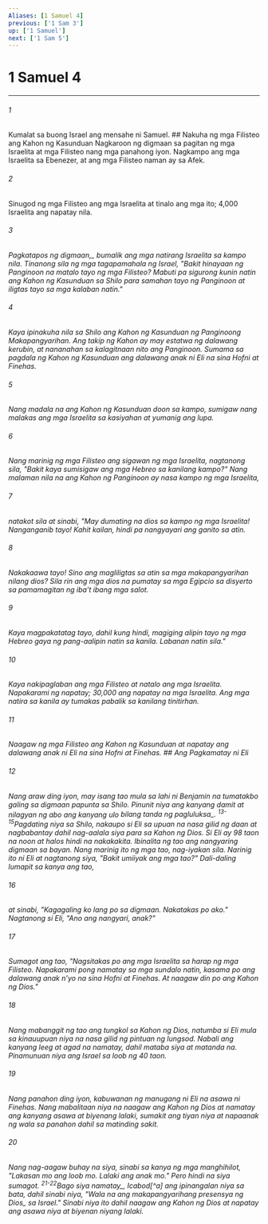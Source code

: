 ```yaml
---
Aliases: [1 Samuel 4]
previous: ['1 Sam 3']
up: ['1 Samuel']
next: ['1 Sam 5']
---
```

# 1 Samuel 4

***






















###### 1 










Kumalat sa buong Israel ang mensahe ni Samuel. ## Nakuha ng mga Filisteo ang Kahon ng Kasunduan Nagkaroon ng digmaan sa pagitan ng mga Israelita at mga Filisteo nang mga panahong iyon. Nagkampo ang mga Israelita sa Ebenezer, at ang mga Filisteo naman ay sa Afek. 





















###### 2 










Sinugod ng mga Filisteo ang mga Israelita at tinalo ang mga ito; 4,000 Israelita ang napatay nila. 





















###### 3 










<i class="trans-change">Pagkatapos ng digmaan,_ bumalik ang mga natirang Israelita sa kampo nila. Tinanong sila ng mga tagapamahala ng Israel, "Bakit hinayaan ng Panginoon na matalo tayo ng mga Filisteo? Mabuti pa sigurong kunin natin ang Kahon ng Kasunduan sa Shilo para samahan tayo ng Panginoon at iligtas tayo sa mga kalaban natin." 





















###### 4 










Kaya ipinakuha nila sa Shilo ang Kahon ng Kasunduan ng Panginoong Makapangyarihan. Ang takip ng Kahon ay may estatwa ng dalawang kerubin, at nananahan sa kalagitnaan nito ang Panginoon. Sumama sa pagdala ng Kahon ng Kasunduan ang dalawang anak ni Eli na sina Hofni at Finehas. 





















###### 5 










Nang madala na ang Kahon ng Kasunduan doon sa kampo, sumigaw nang malakas ang mga Israelita sa kasiyahan at yumanig ang lupa. 





















###### 6 










Nang marinig ng mga Filisteo ang sigawan ng mga Israelita, nagtanong sila, "Bakit kaya sumisigaw ang mga Hebreo sa kanilang kampo?" Nang malaman nila na ang Kahon ng Panginoon ay nasa kampo ng mga Israelita, 





















###### 7 










natakot sila at sinabi, "May dumating na dios sa kampo ng mga Israelita! Nanganganib tayo! Kahit kailan, hindi pa nangyayari ang ganito sa atin. 





















###### 8 










Nakakaawa tayo! Sino ang magliligtas sa atin sa mga makapangyarihan nilang dios? Sila rin ang mga dios na pumatay sa mga Egipcio sa disyerto sa pamamagitan ng ibaʼt ibang mga salot. 





















###### 9 










Kaya magpakatatag tayo, dahil kung hindi, magiging alipin tayo ng mga Hebreo gaya ng pang-aalipin natin sa kanila. Labanan natin sila." 





















###### 10 










Kaya nakipaglaban ang mga Filisteo at natalo ang mga Israelita. Napakarami ng napatay; 30,000 ang napatay na mga Israelita. Ang mga natira sa kanila ay tumakas pabalik sa kanilang tinitirhan. 





















###### 11 










Naagaw ng mga Filisteo ang Kahon ng Kasunduan at napatay ang dalawang anak ni Eli na sina Hofni at Finehas. ## Ang Pagkamatay ni Eli 





















###### 12 










Nang araw ding iyon, may isang tao mula sa lahi ni Benjamin na tumatakbo galing sa digmaan papunta sa Shilo. Pinunit niya ang kanyang damit at nilagyan ng abo ang kanyang ulo <i class="trans-change">bilang tanda ng pagluluksa_. <sup class="versenum">13-15</sup>Pagdating niya sa Shilo, nakaupo si Eli sa upuan na nasa gilid ng daan at nagbabantay dahil nag-aalala siya para sa Kahon ng Dios. Si Eli ay 98 taon na noon at halos hindi na nakakakita. Ibinalita ng tao ang nangyaring digmaan sa bayan. Nang marinig ito ng mga tao, nag-iyakan sila. Narinig ito ni Eli at nagtanong siya, "Bakit umiiyak ang mga tao?" Dali-daling lumapit sa kanya ang tao, 





















###### 16 










at sinabi, "Kagagaling ko lang po sa digmaan. Nakatakas po ako." Nagtanong si Eli, "Ano ang nangyari, anak?" 





















###### 17 










Sumagot ang tao, "Nagsitakas po ang mga Israelita sa harap ng mga Filisteo. Napakarami pong namatay sa mga sundalo natin, kasama po ang dalawang anak nʼyo na sina Hofni at Finehas. At naagaw din po ang Kahon ng Dios." 





















###### 18 










Nang mabanggit ng tao ang tungkol sa Kahon ng Dios, natumba si Eli mula sa kinauupuan niya na nasa gilid ng pintuan ng lungsod. Nabali ang kanyang leeg at agad na namatay, dahil mataba siya at matanda na. Pinamunuan niya ang Israel sa loob ng 40 taon. 





















###### 19 










Nang panahon ding iyon, kabuwanan ng manugang ni Eli na asawa ni Finehas. Nang mabalitaan niya na naagaw ang Kahon ng Dios at namatay ang kanyang asawa at biyenang lalaki, sumakit ang tiyan niya at napaanak ng wala sa panahon dahil sa matinding sakit. 





















###### 20 










Nang nag-aagaw buhay na siya, sinabi sa kanya ng mga manghihilot, "Lakasan mo ang loob mo. Lalaki ang anak mo." Pero hindi na siya sumagot. <sup class="versenum">21-22</sup><i class="trans-change">Bago siya namatay_, Icabod[^a] ang ipinangalan niya sa bata, dahil sinabi niya, "Wala na ang makapangyarihang presensya <i class="trans-change">ng Dios_ sa Israel." Sinabi niya ito dahil naagaw ang Kahon ng Dios at napatay ang asawa niya at biyenan niyang lalaki.
